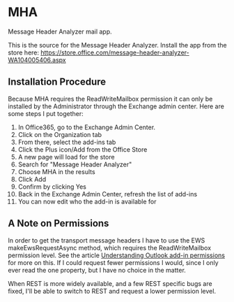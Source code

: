 # MHA
Message Header Analyzer mail app.

This is the source for the Message Header Analyzer. Install the app from the store here:
https://store.office.com/message-header-analyzer-WA104005406.aspx

## Installation Procedure
Because MHA requires the ReadWriteMailbox permission it can only be installed by the Administrator through the Exchange admin center. Here are some steps I put together:
1. In Office365, go to the Exchange Admin Center.
2. Click on the Organization tab
3. From there, select the add-ins tab
4. Click the Plus icon/Add from the Office Store
5. A new page will load for the store
6. Search for "Message Header Analyzer"
7. Choose MHA in the results
8. Click Add
9. Confirm by clicking Yes
10. Back in the Exchange Admin Center, refresh the list of add-ins
11. You can now edit who the add-in is available for

## A Note on Permissions
In order to get the transport message headers I have to use the EWS makeEwsRequestAsync method, which requires the ReadWriteMailbox permission level. See the article [Understanding Outlook add-in permissions](https://dev.office.com/docs/add-ins/outlook/understanding-outlook-add-in-permissions) for more on this. If I could request fewer permissions I would, since I only ever read the one property, but I have no choice in the matter.

When REST is more widely available, and a few REST specific bugs are fixed, I'll be able to switch to REST and request a lower permission level.
